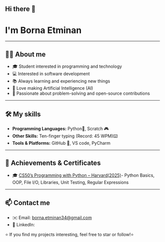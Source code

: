 ## Hi there 👋
# I'm Borna Etminan
---------------------------------------------------------------------------------------------------------------------------------------
## 🧑‍💻 About me
- 🎓 Student interested in programming and technology
- 💻 Interested in software development
- 📚 Always learning and experiencing new things
- 🤖 Love making Artificial Intelligence (AI)
- 🌟 Passionate about problem-solving and open-source contributions
---------------------------------------------------------------------------------------------------------------------------------------
## 🛠 My skills
- **Programming Languages:** Python🐍, Scratch 🎮
- **Other Skills:** Ten-finger typing (Record: 45 WPM)⌨️
- **Tools & Platforms:** GitHub 🔧, VS code, PyCharm
---------------------------------------------------------------------------------------------------------------------------------------
## 📌 Achievements & Certificates
- 🎓 [CS50’s Programming with Python – Harvard(2025)](https://cs50.harvard.edu/certificates/2be2f991-3d16-43bb-84ca-8f97a6787d58)- Python Basics, OOP, File I/O, Libraries, Unit Testing, Regular Expressions
---------------------------------------------------------------------------------------------------------------------------------------
## 📫 Contact me
- ✉️ Email: borna.etminan34@gmail.com
- 🔗 LinkedIn:

⭐️ If you find my projects interesting, feel free to star or follow!⭐️

